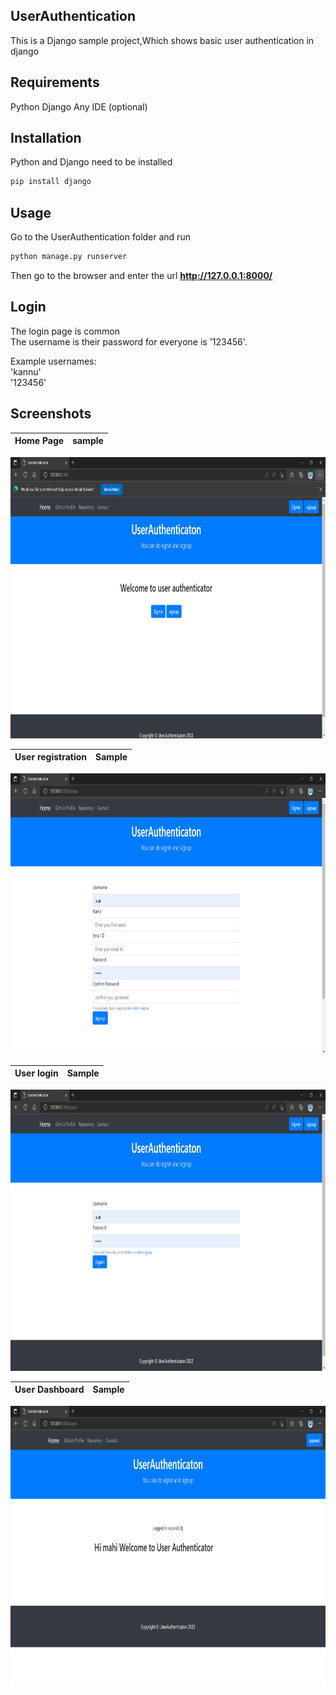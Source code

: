 ## UserAuthentication

This is a Django sample project,Which shows basic user authentication in django

## Requirements
Python
Django
Any IDE (optional)
 

## Installation

Python and Django need to be installed

```bash
pip install django
```

## Usage

Go to the UserAuthentication folder and run

```bash
python manage.py runserver
```

Then go to the browser and enter the url **http://127.0.0.1:8000/**


## Login

The login page is common  
The username is their  password for everyone is '123456'.  

Example usernames:  
'kannu'  
'123456'  


## Screenshots


Home Page             |  sample
:-------------------------:|:-------------------------:
<p align="center">
  <img width="900" height="450" src="https://github.com/amalKuttuz/UserAuthentication/blob/main/screenshots/2.png"></img>
</p>

User registration             | Sample
:-------------------------:|:-------------------------:
<p align="center">
  <img width="900" height="450" src="https://github.com/amalKuttuz/UserAuthentication/blob/main/screenshots/4.png"></img>
</p>

User login            |  Sample
:-------------------------:|:-------------------------:
<p align="center">
  <img width="900" height="450" src="https://github.com/amalKuttuz/UserAuthentication/blob/main/screenshots/3.png"></img>
</p>

User Dashboard             |  Sample
:-------------------------:|:-------------------------:
<p align="center">
  <img width="900" height="450" src="https://github.com/amalKuttuz/UserAuthentication/blob/main/screenshots/1.png"></img>
</p>
